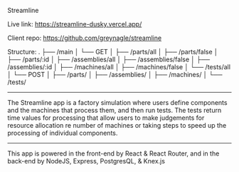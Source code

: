 Streamline

Live link: https://streamline-dusky.vercel.app/

Client repo: https://github.com/greynagle/streamline

Structure:
.
├── /main
│   └── GET
│       ├── /parts/all
│       ├── /parts/false
│       ├── /parts/:id
│       ├── /assemblies/all
│       ├── /assemblies/false
│       ├── /assemblies/:id
│       ├── /machines/all
│       ├── /machines/false
│       └── /tests/all
│   └── POST
│       ├── /parts/
│       ├── /assemblies/
│       ├── /machines/
│       └── /tests/

_______________________________________

The Streamline app is a factory simulation where users define components and the machines that process them, and then run tests. The tests return time values for processing that allow users to make judgements for resource allocation re number of machines or taking steps to speed up the processing of individual components.

_______________________________________

This app is powered in the front-end by React & React Router, and in the back-end by NodeJS, Express, PostgresQL, & Knex.js